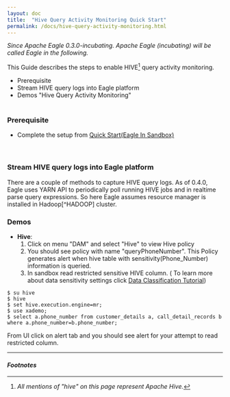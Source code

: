 ```yaml
---
layout: doc
title:  "Hive Query Activity Monitoring Quick Start" 
permalink: /docs/hive-query-activity-monitoring.html
---
```


*Since Apache Eagle 0.3.0-incubating. Apache Eagle (incubating) will be called Eagle in the following.*

This Guide describes the steps to enable HIVE[^HIVE] query activity monitoring.

* Prerequisite
* Stream HIVE query logs into Eagle platform
* Demos "Hive Query Activity Monitoring"
<br/><br/>


### **Prerequisite**
* Complete the setup from [Quick Start(Eagle In Sandbox)](/docs/quick-start.html)	 
<br/><br/>


### **Stream HIVE query logs into Eagle platform**   
There are a couple of methods to capture HIVE query logs. As of 0.4.0, Eagle uses YARN API to periodically poll running HIVE jobs and in realtime parse query expressions. So here Eagle assumes resource manager is installed in Hadoop[^HADOOP] cluster. 

### **Demos**
* **Hive**:
	1. Click on menu "DAM" and select "Hive" to view Hive policy
	2. You should see policy with name "queryPhoneNumber". This Policy generates alert when hive table with sensitivity(Phone_Number) information is queried. 
	3. In sandbox read restricted sensitive HIVE column. ( To learn more about data sensitivity settings click [Data Classification Tutorial](/docs/tutorial/classification.html))

~~~
$ su hive
$ hive
$ set hive.execution.engine=mr;
$ use xademo;
$ select a.phone_number from customer_details a, call_detail_records b where a.phone_number=b.phone_number;
~~~

From UI click on alert tab and you should see alert for your attempt to read restricted column.  

---

#### *Footnotes*

[^HIVE]:*All mentions of "hive" on this page represent Apache Hive.*
